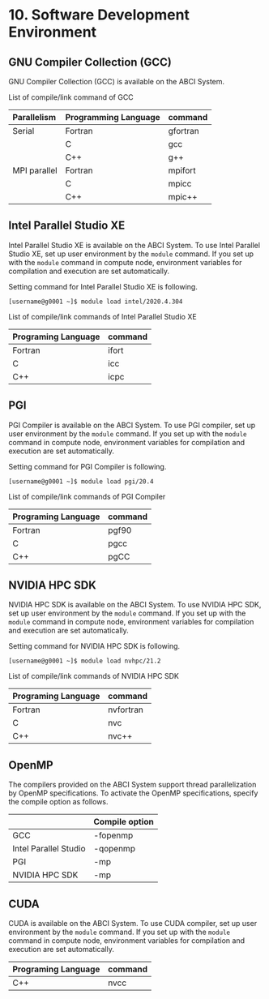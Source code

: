 # 10. Software Development Environment

## GNU Compiler Collection (GCC)

GNU Compiler Collection (GCC) is available on the ABCI System.

List of compile/link command of GCC

| Parallelism | Programming Language | command |
|:--|:--|:--|
| Serial | Fortran | gfortran |
| | C | gcc |
| | C++ | g++ |
| MPI parallel | Fortran | mpifort |
| | C | mpicc |
| | C++ | mpic++ |

## Intel Parallel Studio XE

Intel Parallel Studio XE is available on the ABCI System.
To use Intel Parallel Studio XE, set up user environment by the `module` command.
If you set up with the `module` command in compute node, environment variables for compilation and execution are set automatically.

Setting command for Intel Parallel Studio XE is following.

```
[username@g0001 ~]$ module load intel/2020.4.304
```

List of compile/link commands of Intel Parallel Studio XE

| Programing Language | command |
|:--|:--|
| Fortran | ifort |
| C | icc |
| C++ | icpc |

## PGI

PGI Compiler is available on the ABCI System.
To use PGI compiler, set up user environment by the `module` command.
If you set up with the `module` command in compute node, environment variables for compilation and execution are set automatically.

Setting command for PGI Compiler is following.

```
[username@g0001 ~]$ module load pgi/20.4
```

List of compile/link commands of PGI Compiler

| Programing Language | command |
|:--|:--|
| Fortran | pgf90 |
| C | pgcc |
| C++ | pgCC |

## NVIDIA HPC SDK

NVIDIA HPC SDK is available on the ABCI System.
To use NVIDIA HPC SDK, set up user environment by the `module` command.
If you set up with the `module` command in compute node, environment variables for compilation and execution are set automatically.

Setting command for NVIDIA HPC SDK is following.

```
[username@g0001 ~]$ module load nvhpc/21.2
```

List of compile/link commands of NVIDIA HPC SDK

| Programing Language | command |
|:--|:--|
| Fortran | nvfortran |
| C | nvc |
| C++ | nvc++ |

## OpenMP

The compilers provided on the ABCI System support thread parallelization by OpenMP specifications.
To activate the OpenMP specifications, specify the compile option as follows.

| | Compile option |
|:--|:--|
| GCC | -fopenmp |
| Intel Parallel Studio | -qopenmp |
| PGI | -mp |
| NVIDIA HPC SDK | -mp |

## CUDA

CUDA is available on the ABCI System.
To use CUDA compiler, set up user environment by the `module` command.
If you set up with the `module` command in compute node, environment variables for compilation and execution are set automatically.

| Programing Language | command |
|:--|:--|
| C++ | nvcc |
